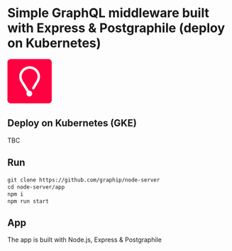 # Simple GraphQL middleware built with Express & Postgraphile (deploy on Kubernetes)

![](graphip_logo.png)

## Deploy on Kubernetes (GKE)


TBC


## Run

```shell
git clone https://github.com/graphip/node-server
cd node-server/app
npm i
npm run start
```


## App

The app is built with Node.js, Express & Postgraphile
